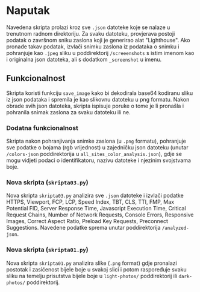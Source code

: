 # Naputak

Navedena skripta prolazi kroz sve `.json` datoteke koje se nalaze
u trenutnom radnom direktoriju. Za svaku datoteku, provjerava
postoji podatak o završnom sniku zaslona koji je generirao alat
"Lighthouse". Ako pronađe takav podatak, izvlači snimku zaslona iz
podataka o snimku i pohranjuje kao `.jpeg` sliku u poddirektorij
`/screeenshots` s istim imenom kao i originalna json datoteka, ali
s dodatkom `_screenshot` u imenu.

## Funkcionalnost

Skripta koristi funkciju `save_image` kako bi dekodirala base64
kodiranu sliku iz json podataka i spremila je kao slikovnu datoteku
u png formatu. Nakon obrade svih json datoteka, skripta ispisuje
poruke o tome je li pronašla i pohranila snimak zaslona za svaku
datoteku ili ne.

### Dodatna funkcionalnost

Skripta nakon pohranjivanja snimke zaslona (u `.png` formatu), pohranjuje sve podatke o bojama (rgb vrijednost)
u zajedničku json datoteku (unutar `/colors-json` poddirektorija u `all_sites_color_analysis.json`), gdje se mogu vidjeti
podaci o identifikatoru, nazivu datoteke i njezinim svojstvama boje.

### Nova skripta (`skripta03.py`)

Nova skripta `skripta03.py` analizira sve `.json` datoteke i izvlači podatke HTTPS, Viewport, FCP, LCP, Speed Index, TBT, CLS, TTI, FMP, Max Potential FID, Server Response Time, Javascript Execution Time, Critical Request Chains, Number of Network Requests, Console Errors, Responsive Images, Correct Aspect Ratio, Preload Key Requests, Preconnect Suggestions. Navedene podatke sprema unutar poddirektorija `/analyzed-json`.

### Nova skripta (`skripta01.py`)

Nova skripta `skripta01.py` analizira slike (`.png` format) gdje pronalazi postotak i zasićenost bijele boje u svakoj slici i potom raspoređuje svaku sliku na temelju prisutstva bijele boje u `light-photos/` poddirektorij ili `dark-photos/` poddirektorij.
